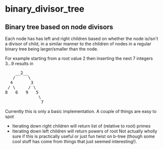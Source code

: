# binary_divisor_tree
## Binary tree based on node divisors

Each node has has left and right children based on whether the node is/isn't a divisor of child, in a similar manner to the children of nodes in a regular binary tree being larger/smaller than the node. 

For example starting from a root value 2 then inserting the next 7 integers 3...9 results in

<pre>
    __2__
   /     \
  4       3
 / \     / \
8   6   9   5
             \
              7
</pre>

Currently this is only a basic implementation. A couple of things are easy to spot
* Iterating down right children will return list of (relative to root) primes
* Iterating down left children will return powers of root
Not actually wholly sure if this is practically useful or just fun twist on b-tree (though some cool stuff has come from things that just seemed interesting!). 